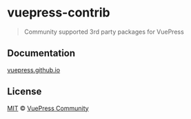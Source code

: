 # vuepress-contrib

> Community supported 3rd party packages for VuePress

## Documentation

[vuepress.github.io](https://vuepress.github.io)

## License

[MIT](https://github.com/vuepress/vuepress-contrib/blob/master/LICENSE) &copy; [VuePress Community](https://github.com/vuepress)

